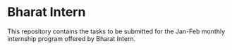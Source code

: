 # Bharat Intern

This repository contains the tasks to be submitted for the Jan-Feb monthly internship program offered by Bharat Intern.

